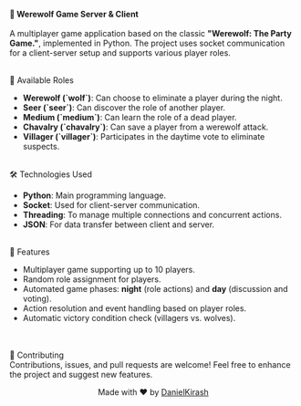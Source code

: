 
<strong>🐺 Werewolf Game Server & Client</strong><br><br>
A multiplayer game application based on the classic <strong>"Werewolf: The Party Game."</strong>, implemented in Python. The project uses socket communication for a client-server setup and supports various player roles.

<br>
👥 Available Roles

<ul> <li><strong>Werewolf (`wolf`)</strong>: Can choose to eliminate a player during the night.</li> <li><strong>Seer (`seer`)</strong>: Can discover the role of another player.</li> <li><strong>Medium (`medium`)</strong>: Can learn the role of a dead player.</li> <li><strong>Chavalry (`chavalry`)</strong>: Can save a player from a werewolf attack.</li> <li><strong>Villager (`villager`)</strong>: Participates in the daytime vote to eliminate suspects.</li> </ul> <br>
🛠 Technologies Used

<ul> <li><strong>Python</strong>: Main programming language.</li> <li><strong>Socket</strong>: Used for client-server communication.</li> <li><strong>Threading</strong>: To manage multiple connections and concurrent actions.</li> <li><strong>JSON</strong>: For data transfer between client and server.</li> </ul> <br>
🚀 Features

<ul> <li>Multiplayer game supporting up to 10 players.</li> <li>Random role assignment for players.</li> <li>Automated game phases: <strong>night</strong> (role actions) and <strong>day</strong> (discussion and voting).</li> <li>Action resolution and event handling based on player roles.</li> <li>Automatic victory condition check (villagers vs. wolves).</li> </ul> <br> <br> 🤝 Contributing <br> Contributions, issues, and pull requests are welcome! Feel free to enhance the project and suggest new features.<br> <p align="center"> Made with ❤️ by <a href="https://github.com/DanielKirash">DanielKirash</a> </p>
